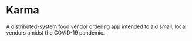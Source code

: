# Karma
A distributed-system food vendor ordering app intended to aid small, local vendors amidst the COVID-19 pandemic.
